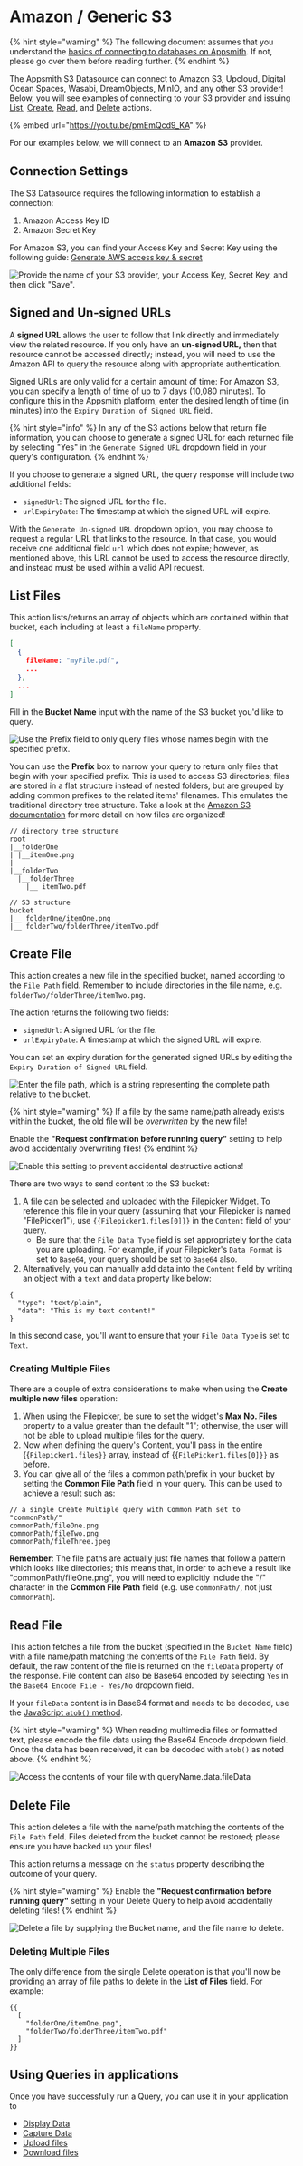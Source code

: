 # Amazon / Generic S3

{% hint style="warning" %}
The following document assumes that you understand the [basics of connecting to databases on Appsmith](../../core-concepts/connecting-to-data-sources/connecting-to-databases.md). If not, please go over them before reading further.
{% endhint %}

The Appsmith S3 Datasource can connect to Amazon S3, Upcloud, Digital Ocean Spaces, Wasabi, DreamObjects, MinIO, and any other S3 provider! Below, you will see examples of connecting to your S3 provider and issuing [List](querying-amazon-s3.md#list-files), [Create](querying-amazon-s3.md#create-file), [Read](querying-amazon-s3.md#read-file), and [Delete](querying-amazon-s3.md#delete-file) actions.

{% embed url="https://youtu.be/pmEmQcd9_KA" %}

For our examples below, we will connect to an **Amazon S3** provider.

## Connection Settings

The S3 Datasource requires the following information to establish a connection:

1. Amazon Access Key ID
2. Amazon Secret Key

For Amazon S3, you can find your Access Key and Secret Key using the following guide: [Generate AWS access key & secret](https://docs.aws.amazon.com/general/latest/gr/aws-sec-cred-types.html#access-keys-and-secret-access-keys)

![Provide the name of your S3 provider, your Access Key, Secret Key, and then click "Save".](<../../.gitbook/assets/as\_s3\_1 (1).png>)

## Signed and Un-signed URLs

A **signed URL** allows the user to follow that link directly and immediately view the related resource. If you only have an **un-signed URL,** then that resource cannot be accessed directly; instead, you will need to use the Amazon API to query the resource along with appropriate authentication.

Signed URLs are only valid for a certain amount of time: For Amazon S3, you can specify a length of time of up to 7 days (10,080 minutes). To configure this in the Appsmith platform, enter the desired length of time (in minutes) into the `Expiry Duration of Signed URL` field.

{% hint style="info" %}
In any of the S3 actions below that return file information, you can choose to generate a signed URL for each returned file by selecting "Yes" in the `Generate Signed URL` dropdown field in your query's configuration.
{% endhint %}

If you choose to generate a signed URL, the query response will include two additional fields:

* `signedUrl`: The signed URL for the file.
* `urlExpiryDate`: The timestamp at which the signed URL will expire.

With the `Generate Un-signed URL` dropdown option, you may choose to request a regular URL that links to the resource. In that case, you would receive one additional field `url` which does not expire; however, as mentioned above, this URL cannot be used to access the resource directly, and instead must be used within a valid API request.

## List Files

This action lists/returns an array of objects which are contained within that bucket, each including at least a `fileName` property.

```json
[
  {
    fileName: "myFile.pdf",
    ...
  },
  ...
]
```

Fill in the **Bucket Name** input with the name of the S3 bucket you'd like to query.

![Use the Prefix field to only query files whose names begin with the specified prefix.](<../../.gitbook/assets/as\_s3\_list (1).png>)

You can use the **Prefix** box to narrow your query to return only files that begin with your specified prefix. This is used to access S3 directories; files are stored in a flat structure instead of nested folders, but are grouped by adding common prefixes to the related items' filenames. This emulates the traditional directory tree structure. Take a look at the [Amazon S3 documentation](https://docs.aws.amazon.com/AmazonS3/latest/userguide/using-folders.html) for more detail on how files are organized!

```
// directory tree structure
root
|__folderOne
| |__itemOne.png
|
|__folderTwo
  |__folderThree
    |__ itemTwo.pdf
    
// S3 structure
bucket
|__ folderOne/itemOne.png
|__ folderTwo/folderThree/itemTwo.pdf
```

## Create File

This action creates a new file in the specified bucket, named according to the `File Path` field. Remember to include directories in the file name, e.g. `folderTwo/folderThree/itemTwo.png`.

The action returns the following two fields:

* `signedUrl`: A signed URL for the file.
* `urlExpiryDate`: A timestamp at which the signed URL will expire.

You can set an expiry duration for the generated signed URLs by editing the `Expiry Duration of Signed URL` field.

![Enter the file path, which is a string representing the complete path relative to the bucket.](../../.gitbook/assets/as\_s3\_create.png)

{% hint style="warning" %}
If a file by the same name/path already exists within the bucket, the old file will be _overwritten_ by the new file!

Enable the **"Request confirmation before running query"** setting to help avoid accidentally overwriting files!
{% endhint %}

![Enable this setting to prevent accidental destructive actions!](../../.gitbook/assets/as\_s3\_confirm.png)

There are two ways to send content to the S3 bucket:

1. A file can be selected and uploaded with the [Filepicker Widget](https://docs.appsmith.com/widget-reference/filepicker). To reference this file in your query (assuming that your Filepicker is named "FilePicker1"), use `{{Filepicker1.files[0]}}` in the `Content` field of your query.
   * Be sure that the `File Data Type` field is set appropriately for the data you are uploading. For example, if your Filepicker's `Data Format` is set to `Base64`, your query should be set to `Base64` also.
2. Alternatively, you can manually add data into the `Content` field by writing an object with a `text` and `data` property like below:

```
{
  "type": "text/plain",
  "data": "This is my text content!"
}
```

In this second case, you'll want to ensure that your `File Data Type` is set to `Text`.

### Creating Multiple Files

There are a couple of extra considerations to make when using the **Create multiple new files** operation:

1. When using the Filepicker, be sure to set the widget's **Max No. Files** property to a value greater than the default "1"; otherwise, the user will not be able to upload multiple files for the query.
2. Now when defining the query's Content, you'll pass in the entire \{{`Filepicker1.files}}` array, instead of \{{`FilePicker1.files[0]}}` as before.
3. You can give all of the files a common path/prefix in your bucket by setting the **Common File Path** field in your query. This can be used to achieve a result such as:

```
// a single Create Multiple query with Common Path set to "commonPath/"
commonPath/fileOne.png
commonPath/fileTwo.png
commonPath/fileThree.jpeg
```

**Remember**: The file paths are actually just file names that follow a pattern which looks like directories; this means that, in order to achieve a result like "commonPath/fileOne.png", you will need to explicitly include the "/" character in the **Common File Path** field (e.g. use `commonPath/`, not just `commonPath`).

## Read File

This action fetches a file from the bucket (specified in the `Bucket Name` field) with a file name/path matching the contents of the `File Path` field. By default, the raw content of the file is returned on the `fileData` property of the response. File content can also be Base64 encoded by selecting `Yes` in the `Base64 Encode File - Yes/No` dropdown field.

If your `fileData` content is in Base64 format and needs to be decoded, use the [JavaScript `atob()` method](https://developer.mozilla.org/en-US/docs/Web/API/atob).

{% hint style="warning" %}
When reading multimedia files or formatted text, please encode the file data using the Base64 Encode dropdown field. Once the data has been received, it can be decoded with `atob()` as noted above.
{% endhint %}

![Access the contents of your file with queryName.data.fileData](../../.gitbook/assets/as\_s3\_read.png)

## Delete File

This action deletes a file with the name/path matching the contents of the `File Path` field. Files deleted from the bucket cannot be restored; please ensure you have backed up your files!

This action returns a message on the `status` property describing the outcome of your query.

{% hint style="warning" %}
Enable the **"Request confirmation before running query"** setting in your Delete Query to help avoid accidentally deleting files!
{% endhint %}

![Delete a file by supplying the Bucket name, and the file name to delete.](../../.gitbook/assets/as\_s3\_delete.png)

### Deleting Multiple Files

The only difference from the single Delete operation is that you'll now be providing an array of file paths to delete in the **List of Files** field. For example:

```
{{
  [
    "folderOne/itemOne.png",
    "folderTwo/folderThree/itemTwo.pdf"
  ]
}}
```

## Using Queries in applications

Once you have successfully run a Query, you can use it in your application to

* [Display Data](../../core-concepts/data-access-and-binding/displaying-data-read/)
* [Capture Data](../../core-concepts/data-access-and-binding/capturing-data-write/)
* [Upload files](https://docs.appsmith.com/how-to-guides/how-to-upload-to-s3)
* [Download files](https://docs.appsmith.com/how-to-guides/how-to-upload-to-s3#downloading-files)

